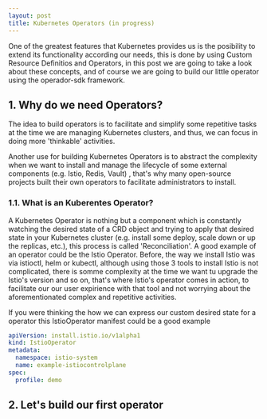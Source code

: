 ```yaml
---
layout: post
title: Kubernetes Operators (in progress)
---
```


One of the greatest features that Kubernetes provides us is the posibility to extend its functionality according our needs, this is done by using Custom Resource Definitios and Operators, in this post we are going to take a look about these concepts, and of course we are going to build our little operator using the operador-sdk framework.


## 1. Why do we need Operators?

The idea to build operators is to facilitate and simplify some repetitive tasks at the time we are managing Kubernetes clusters, and thus, we can focus in doing more 'thinkable' activities.

Another use for building Kubernetes Operators is to abstract the complexity when we want to install and manage the lifecycle of some external components (e.g. Istio, Redis, Vault) , that's why many open-source projects built their own operators to facilitate administrators to install.

### 1.1. What is an Kuberentes Operator?

A Kubernetes Operator is nothing but a component which is constantly watching the desired state of a CRD object and trying to apply that desired state in your Kubernetes cluster (e.g. install some deploy, scale down or up the replicas, etc.), this process is called 'Reconciliation'. A good example of an operator could be the Istio Operator. Before, the way we install Istio was via istioctl, helm or kubectl, although using those 3 tools to install Istio is not complicated, there is somme complexity at the time we want tu upgrade the Istio's version and so on, that's where Istio's operator comes in action, to facilitate our our user expirience with that tool and not worrying about the aforementionated complex and repetitive activities. 

If you were thinking the how we can express our custom desired state for a operator this IstioOperator manifest could be a good example

```yml
apiVersion: install.istio.io/v1alpha1
kind: IstioOperator
metadata:
  namespace: istio-system
  name: example-istiocontrolplane
spec:
  profile: demo  
```

## 2. Let's build our first operator 




